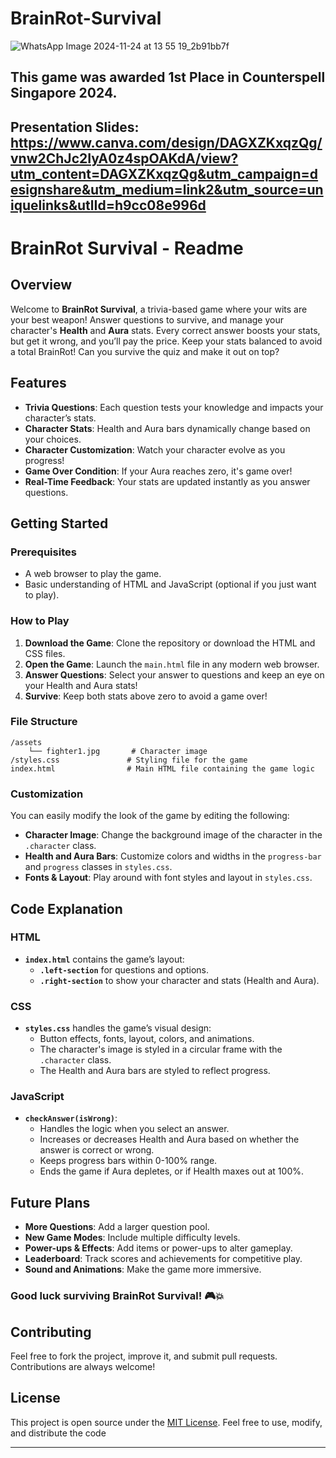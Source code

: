 # BrainRot-Survival
![WhatsApp Image 2024-11-24 at 13 55 19_2b91bb7f](https://github.com/user-attachments/assets/33a78bba-5dc6-4b85-88ab-8d6c6b54605c)

## This game was awarded **1st Place in Counterspell Singapore 2024.**
## Presentation Slides: https://www.canva.com/design/DAGXZKxqzQg/vnw2ChJc2IyA0z4spOAKdA/view?utm_content=DAGXZKxqzQg&utm_campaign=designshare&utm_medium=link2&utm_source=uniquelinks&utlId=h9cc08e996d

# BrainRot Survival - Readme

## Overview

Welcome to **BrainRot Survival**, a trivia-based game where your wits are your best weapon! Answer questions to survive, and manage your character's **Health** and **Aura** stats. Every correct answer boosts your stats, but get it wrong, and you’ll pay the price. Keep your stats balanced to avoid a total BrainRot! Can you survive the quiz and make it out on top?



## Features

- **Trivia Questions**: Each question tests your knowledge and impacts your character’s stats.
- **Character Stats**: Health and Aura bars dynamically change based on your choices.
- **Character Customization**: Watch your character evolve as you progress!
- **Game Over Condition**: If your Aura reaches zero, it's game over!
- **Real-Time Feedback**: Your stats are updated instantly as you answer questions.

## Getting Started

### Prerequisites

- A web browser to play the game.
- Basic understanding of HTML and JavaScript (optional if you just want to play).

### How to Play

1. **Download the Game**: Clone the repository or download the HTML and CSS files.
2. **Open the Game**: Launch the `main.html` file in any modern web browser.
3. **Answer Questions**: Select your answer to questions and keep an eye on your Health and Aura stats!
4. **Survive**: Keep both stats above zero to avoid a game over!

### File Structure

```
/assets
    └── fighter1.jpg       # Character image
/styles.css               # Styling file for the game
index.html                # Main HTML file containing the game logic
```

### Customization

You can easily modify the look of the game by editing the following:

- **Character Image**: Change the background image of the character in the `.character` class.
- **Health and Aura Bars**: Customize colors and widths in the `progress-bar` and `progress` classes in `styles.css`.
- **Fonts & Layout**: Play around with font styles and layout in `styles.css`.

## Code Explanation

### HTML

- **`index.html`** contains the game’s layout:
  - **`.left-section`** for questions and options.
  - **`.right-section`** to show your character and stats (Health and Aura).

### CSS

- **`styles.css`** handles the game’s visual design:
  - Button effects, fonts, layout, colors, and animations.
  - The character's image is styled in a circular frame with the `.character` class.
  - The Health and Aura bars are styled to reflect progress.

### JavaScript

- **`checkAnswer(isWrong)`**:
  - Handles the logic when you select an answer.
  - Increases or decreases Health and Aura based on whether the answer is correct or wrong.
  - Keeps progress bars within 0-100% range.
  - Ends the game if Aura depletes, or if Health maxes out at 100%.

## Future Plans

- **More Questions**: Add a larger question pool.
- **New Game Modes**: Include multiple difficulty levels.
- **Power-ups & Effects**: Add items or power-ups to alter gameplay.
- **Leaderboard**: Track scores and achievements for competitive play.
- **Sound and Animations**: Make the game more immersive.
  
### Good luck surviving **BrainRot Survival**! 🎮💥

## Contributing

Feel free to fork the project, improve it, and submit pull requests. Contributions are always welcome!

## License

This project is open source under the [MIT License](LICENSE). Feel free to use, modify, and distribute the code
<hr>


